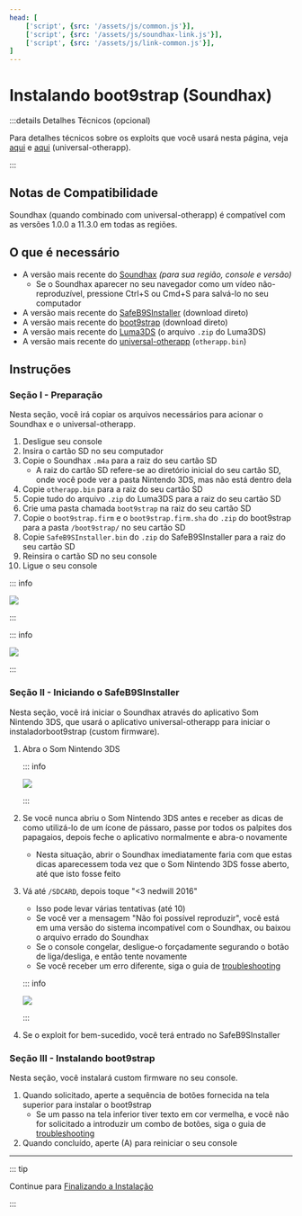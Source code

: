 ```yaml
---
head: [
    ['script', {src: '/assets/js/common.js'}],
    ['script', {src: '/assets/js/soundhax-link.js'}],
    ['script', {src: '/assets/js/link-common.js'}],
]
---
```


# Instalando boot9strap (Soundhax)

:::details Detalhes Técnicos (opcional)

Para detalhes técnicos sobre os exploits que você usará nesta página, veja [aqui](https://github.com/nedwill/soundhax) e [aqui](https://github.com/TuxSH/universal-otherapp) (universal-otherapp).

:::

## Notas de Compatibilidade

Soundhax (quando combinado com universal-otherapp) é compatível com as versões 1.0.0 a 11.3.0 em todas as regiões.

## O que é necessário

- A versão mais recente do [Soundhax](http://soundhax.com) _(para sua região, console e versão)_
  - Se o Soundhax aparecer no seu navegador como um vídeo não-reproduzível, pressione Ctrl+S ou Cmd+S para salvá-lo no seu computador
- A versão mais recente do [SafeB9SInstaller](https://github.com/d0k3/SafeB9SInstaller/releases/download/v0.0.7/SafeB9SInstaller-20170605-122940.zip) (download direto)
- A versão mais recente do [boot9strap](https://github.com/SciresM/boot9strap/releases/download/1.4/boot9strap-1.4.zip) (download direto)
- A versão mais recente do [Luma3DS](https://github.com/LumaTeam/Luma3DS/releases/latest) (o arquivo `.zip` do Luma3DS)
- A versão mais recente do [universal-otherapp](https://github.com/TuxSH/universal-otherapp/releases/latest) (`otherapp.bin`)

## Instruções

### Seção I - Preparação

Nesta seção, você irá copiar os arquivos necessários para acionar o Soundhax e o universal-otherapp.

1. Desligue seu console
2. Insira o cartão SD no seu computador
3. Copie o Soundhax `.m4a` para a raiz do seu cartão SD
   - A raiz do cartão SD refere-se ao diretório inicial do seu cartão SD, onde você pode ver a pasta Nintendo 3DS, mas não está dentro dela
4. Copie `otherapp.bin` para a raiz do seu cartão SD
5. Copie tudo do arquivo `.zip` do Luma3DS para a raiz do seu cartão SD
6. Crie uma pasta chamada `boot9strap` na raiz do seu cartão SD
7. Copie o `boot9strap.firm` e o `boot9strap.firm.sha` do `.zip` do boot9strap para a pasta `/boot9strap/` no seu cartão SD
8. Copie `SafeB9SInstaller.bin` do `.zip` do SafeB9SInstaller para a raiz do seu cartão SD
9. Reinsira o cartão SD no seu console
10. Ligue o seu console

::: info

![](/images/screenshots/soundhax/soundhax-root-layout.png)

:::

::: info

![](/images/screenshots/boot9strap-folder.png)

:::

### Seção II - Iniciando o SafeB9SInstaller

Nesta seção, você irá iniciar o Soundhax através do aplicativo Som Nintendo 3DS, que usará o aplicativo universal-otherapp para iniciar o instaladorboot9strap (custom firmware).

1. Abra o Som Nintendo 3DS

   ::: info

   ![](/images/screenshots/soundhax/soundhax-welcome.png)

   :::

2. Se você nunca abriu o Som Nintendo 3DS antes e receber as dicas de como utilizá-lo de um ícone de pássaro, passe por todos os palpites dos papagaios, depois feche o aplicativo normalmente e abra-o novamente
   - Nesta situação, abrir o Soundhax imediatamente faria com que estas dicas aparecessem toda vez que o Som Nintendo 3DS fosse aberto, até que isto fosse feito

3. Vá até `/SDCARD`, depois toque "<3 nedwill 2016"

   - Isso pode levar várias tentativas (até 10)
   - Se você ver a mensagem "Não foi possível reproduzir", você está em uma versão do sistema incompatível com o Soundhax, ou baixou o arquivo errado do Soundhax
   - Se o console congelar, desligue-o forçadamente segurando o botão de liga/desliga, e então tente novamente
   - Se você receber um erro diferente, siga o guia de [troubleshooting](troubleshooting#installing-boot9strap-soundhax)

   ::: info

   ![](/images/screenshots/soundhax/soundhax-launch.png)

   :::

4. Se o exploit for bem-sucedido, você terá entrado no SafeB9SInstaller

### Seção III - Instalando boot9strap

Nesta seção, você instalará custom firmware no seu console.

1. Quando solicitado, aperte a sequência de botões fornecida na tela superior para instalar o boot9strap
   - Se um passo na tela inferior tiver texto em cor vermelha, e você não for solicitado a introduzir um combo de botões, siga o guia de [troubleshooting](troubleshooting#issues-with-safeb9sinstaller)
2. Quando concluído, aperte (A) para reiniciar o seu console

<!--@include: ./_include/configure-luma3ds.md -->

<!--@include: ./_include/luma3ds-installed-note.md -->

___

::: tip

Continue para [Finalizando a Instalação](finalizing-setup)

:::
